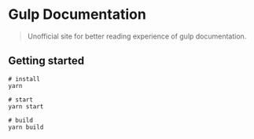 # Gulp Documentation

> Unofficial site for better reading experience of gulp documentation.

## Getting started

```shell
# install
yarn

# start
yarn start

# build
yarn build
```
